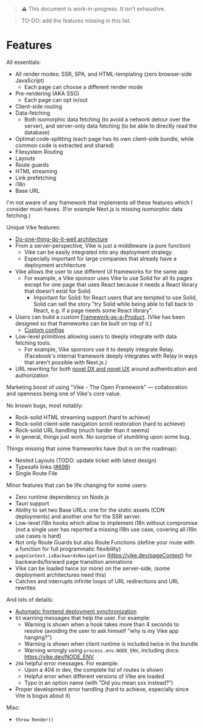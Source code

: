 > :warning: This document is work-in-progress. It isn't exhaustive.

> TO-DO: add the features missing in this list.

# Features

All essentials:
 - All render modes: SSR, SPA, and HTML-templating (zero browser-side JavaScript)
   - Each page can choose a different render mode
 - Pre-rendering (AKA SSG)
   - Each page can opt in/out
 - Client-side routing
 - Data-fetching
   - Both isomorphic data fetching (to avoid a network detour over the server), and server-only data fetching (to be able to directly read the database)
 - Optimal code-splitting (each page has its own client-side bundle, while common code is extracted and shared)
 - Filesystem Routing
 - Layouts
 - Route guards
 - HTML streaming
 - Link prefetching
 - i18n
 - Base URL

I'm not aware of any framework that implements *all* these features which I consider must-haves. (For example Next.js is missing isomorphic data fetching.)

Unique Vike features:
 - [Do-one-thing-do-it-well architecture](https://vike.dev/architecture)
 - From a server-perspective, Vike is just a middleware (a pure function)
   - Vike can be easily integrated into any deployment strategy
   - Especially important for large companies that already have a deployment architecture
 - Vike allows the user to use different UI frameworks for the same app
   - For example, a Vike sponsor uses Vike to use Solid for all its pages except for one page that uses React because it needs a React library that doesn't exist for Solid
     - Important for Solid: for React users that are tempted to use Solid, Solid can sell the story "try Solid while being able to fall back to React, e.g. if a page needs some React library".
 - Users can build a custom [Framework-as-a-Product](https://vike.land/#framework-as-a-product). (Vike has been designed so that frameworks can be built on top of it.)
   - [Custom configs](https://vike.dev/meta)
 - Low-level primitives allowing users to deeply integrate with data fetching tools.
   - For example, Vike sponsors use it to deeply integrate Relay. (Facebook's internal framework deeply integrates with Relay in ways that aren't possible with Next.js.)
 - URL rewriting for both [novel DX and novel UX](https://twitter.com/brillout/status/1687431520569425920) around authentication and authorization

Marketing boost of using "Vike - The Open Framework" &mdash; collaboration and openness being one of Vike's core value.

No known bugs, most notably:
 - Rock-solid HTML streaming support (hard to achieve)
 - Rock-solid client-side navigation scroll restoration (hard to achieve)
 - Rock-solid URL handling (much harder than it seems)
 - In general, things just work. No surprise of stumbling upon some bug.

Things missing that some frameworks have (but is on the roadmap):
 - Nested Layouts (TODO: update ticket with latest design)
 - Typesafe links ([#698](https://github.com/vikejs/vike/issues/698))
 - Single Route File

Minor features that can be life changing for some users:
- Zero runtime dependency on Node.js
- Tauri support
- Ability to set two Base URLs: one for the static assets (CDN deployments) and another one for the SSR server.
- Low-level i18n hooks which allow to implement i18n without compromise (not a single user has reported a missing i18n use case, covering all i18n use cases is hard)
- Not only Route Guards but also Route Functions (define your route with a function for full programmatic flexibility)
- `pageContext.isBackwardsNavigation` (https://vike.dev/pageContext) for backwards/forward page transition animations
- Vike can be loaded twice (or more) on the server-side, (some deployment architectures need this)
- Catches and interrupts infinite loops of URL redirections and URL rewrites

And lots of details:
- [Automatic frontend deployment synchronization](https://vike.dev/deploy-sync)
- `93` warning messages that help the user. For example:
  - Warning is shown when a hook takes more than 4 seconds to resolve (avoiding the user to ask himself "why is my Vike app hanging?")
  - Warning is shown when client runtime is included twice in the bundle
  - Warning wrongly using `process.env.NODE_ENV`, including docs: https://vike.dev/NODE_ENV
- `294` helpful error messages. For example:
  - Upon a 404 in dev, the complete list of routes is shown
  - Helpful error when different versions of Vike are loaded
  - Typo in an option name (with "Did you mean xxx instead?")
- Proper development error handling (hard to achieve, especially since Vite is bogus about it)

Misc:
- `throw Render()`
